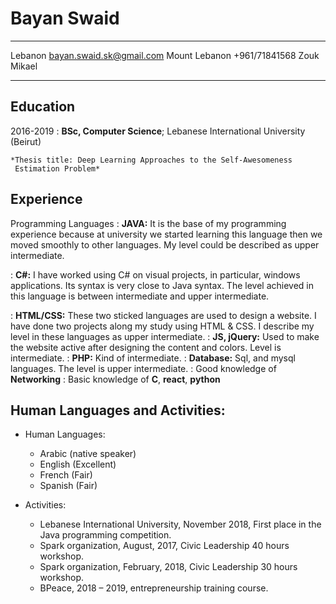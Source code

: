 Bayan Swaid
============

-------------------     ----------------------------
Lebanon                                bayan.swaid.sk@gmail.com
Mount Lebanon                          +961/71841568
Zouk Mikael                           
-------------------     ----------------------------

Education
---------

2016-2019
:   **BSc, Computer Science**; Lebanese International University (Beirut)

    *Thesis title: Deep Learning Approaches to the Self-Awesomeness
     Estimation Problem*

Experience
----------

Programming Languages
:   **JAVA:** It is the base of my programming experience because at university we           started learning this language then we moved smoothly to other languages. My level       could be described as upper intermediate.

:   **C#:** I have worked using C# on visual projects, in particular, windows                applications. Its syntax is very close to Java syntax. The level achieved in this        language is between intermediate and upper intermediate.

:   **HTML/CSS:** These two sticked languages are used to design a website. I have done      two projects along my study using HTML & CSS. I describe my level in these languages     as upper intermediate.
:   **JS, jQuery:** Used to make the website active after designing the content and          colors. Level is intermediate.
:   **PHP:** Kind of intermediate.
:   **Database:** Sql, and mysql languages. The level is upper intermediate.
:   Good knowledge of **Networking**
:   Basic knowledge of **C**, **react**, **python**


Human Languages and Activities:
----------------------------------------

* Human Languages:

     * Arabic (native speaker)
     * English (Excellent)
     * French (Fair)
     * Spanish (Fair)

* Activities:

    * Lebanese International University, November 2018, First place in the Java          programming competition.
    * Spark organization, August, 2017, Civic Leadership 40 hours workshop.
    * Spark organization, February, 2018, Civic Leadership 30 hours workshop.
    * BPeace, 2018 – 2019, entrepreneurship training course.